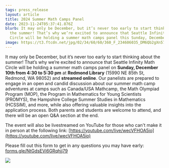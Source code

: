 ```yaml
---
tags: press_release
layout: article
title: 2024 Summer Math Camps Panel
date: 2023-11-24T05:37:41.876Z
blurb: It may only be December, but it’s never too early to start thinking about
  the summer! That’s why we’re excited to announce that Seattle Infinity Math
  Circle will be holding a summer math camps panel this Sunday, December 10th.
image: https://t3.ftcdn.net/jpg/02/34/60/60/360_F_234606035_DM6Qb2gXn57DUkJjXfhdi45Vetab3rk7.jpg
---
```


It may only be December, but it’s never too early to start thinking about the summer! That’s why we’re excited to announce that Seattle Infinity Math Circle will be holding a summer math camps panel on **Sunday, December 10th from 4:30 to 5:30 pm** at **Redmond Library** (15990 NE 85th St, Redmond, WA 98052) and **streamed online**. Our panelists are prepared to engage in an open and candid discussion about our summer math camp adventures at camps such as Canada/USA Mathcamp, the Math Olympiad Program (MOP), the Program in Mathematics for Young Scientists (PROMYS), the Hampshire College Summer Studies in Mathematics (HCSSiM), and more, while also offering valuable insights into the application process. Both parents and students are welcome to attend, and there will be an open Q&A section at the end.

The event will also be livestreamed on YouTube for those who can't make it in person at the following link: [https://youtube.com/live/wecVFHOA5io](https://youtube.com/live/wecVFHOA5io)

Please fill out this form to get in any questions you may have early: [forms.gle/NtGdsEVi6GRqhjj79](https://forms.gle/NtGdsEVi6GRqhjj79)

<div class="border rounded overflow-hidden">
  <img src="https://drive.google.com/uc?export=download&id=1wqzWFLeJ137Tsxt_MV0JvBsL5Zp1HyrO">
</div>
